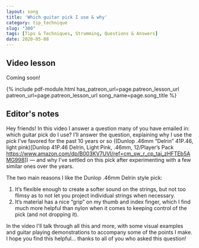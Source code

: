 ```yaml
---
layout: song
title: 'Which guitar pick I use & why'
category: tip_technique
slug: "300"
tags: [Tips & Techniques, Strumming, Questions & Answers]
date: 2020-05-08
---
```


<!-- patreon_lesson_available: true
patreon_lesson_url: https://www.patreon.com/posts/35077534 -->

## Video lesson

Coming soon!

<!-- <iframe width="560" height="315" src="https://www.youtube.com/embed/OJLc3cWlYR4" frameborder="0" allow="accelerometer; autoplay; encrypted-media; gyroscope; picture-in-picture" allowfullscreen></iframe> -->

{% include pdf-module.html has_patreon_url=page.patreon_lesson_url patreon_url=page.patreon_lesson_url song_name=page.song_title %}

## Editor's notes

Hey friends! In this video I answer a question many of you have emailed in: which guitar pick do I use? I’ll answer the question, explaining why I use the pick I’ve favored for the past 10 years or so ((Dunlop .46mm “Delrin” 41P.46, light pink)[Dunlop 41P.46 Delrin, Light Pink, .46mm, 12/Player’s Pack https://www.amazon.com/dp/B003KV7UVI/ref=cm_sw_r_cp_tai_zHFTEb5AMG998]) — and why I’ve settled on this pick after experimenting with a few similar ones over the years.

The two main reasons I like the Dunlop .46mm Delrin style pick:

1. It’s flexible enough to create a softer sound on the strings, but not too flimsy as to not let you project individual strings when necessary.
2. It’s material has a nice “grip” on my thumb and index finger, which I find much more helpful than nylon when it comes to keeping control of the pick (and not dropping it).

In the video I'll talk through all this and more, with some visual examples and guitar playing demonstrations to accompany some of the points I make. I hope you find this helpful... thanks to all of you who asked this question!